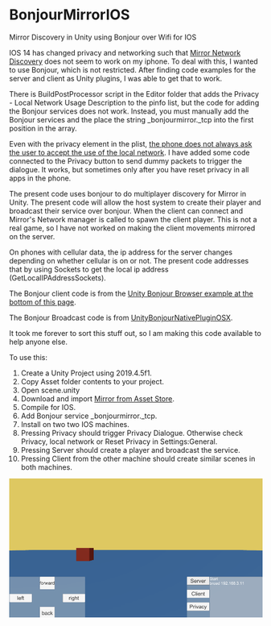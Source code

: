 # BonjourMirrorIOS
Mirror Discovery in Unity using Bonjour over Wifi for IOS

IOS 14 has changed privacy and networking such that [Mirror Network Discovery](https://mirror-networking.gitbook.io/docs/components/network-discovery) does not seem to work on my iphone.  To deal with this, I wanted to use Bonjour, which is not restricted.  After finding code examples for the server and client as Unity plugins, I was able to get that to work.

There is BuildPostProcessor script in the Editor folder that adds the Privacy - Local Network Usage Description to the pinfo list, but the code for adding the Bonjour services does not work.  Instead, you must manually add the Bonjour services and the place the string \_bonjourmirror.\_tcp into the first position in the array. 

Even with the privacy element in the plist, [the phone does not always ask the user to accept the use of the local network](https://stackoverflow.com/questions/64308595/how-to-trigger-the-local-network-dialog-authorization-for-multicast-entitlement). I have added some code connected to the Privacy button to send dummy packets to trigger the dialogue.  It works, but sometimes only after you have reset privacy in all apps in the phone.

The present code uses bonjour to do multiplayer discovery for Mirror in Unity.  The present code will allow the host system to create their player and broadcast their service over bonjour.  When the client can connect and Mirror's Network manager is called to spawn the client player.  This is not a real game, so I have not worked on making the client movements mirrored on the server.

On phones with cellular data, the ip address for the server changes depending on whether cellular is on or not.  The present code addresses that by using Sockets to get the local ip address (GetLocalIPAddressSockets). 

The Bonjour client code is from the [Unity Bonjour Browser example at the bottom of this page](https://docs.unity3d.com/2019.4/Documentation/Manual/PluginsForIOS.html).

The Bonjour Broadcast code is from [UnityBonjourNativePluginOSX](https://github.com/naojitaniguchi/UnityBonjourNativePluginOSX).

It took me forever to sort this stuff out, so I am making this code available to help anyone else.

To use this:
1) Create a Unity Project using 2019.4.5f1.
2) Copy Asset folder contents to your project.
3) Open scene.unity
4) Download and import [Mirror from Asset Store](https://assetstore.unity.com/packages/tools/network/mirror-129321). 
5) Compile for IOS.
6) Add Bonjour service \_bonjourmirror.\_tcp.
7) Install on two two IOS machines.
8) Pressing Privacy should trigger Privacy Dialogue.  Otherwise check Privacy, local network or Reset Privacy in Settings:General.
9) Pressing Server should create a player and broadcast the service.
10) Pressing Client from the other machine should create similar scenes in both machines.

![image]( bonjourmirror.png )
